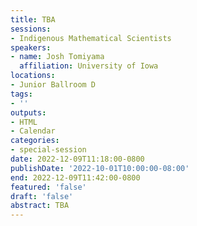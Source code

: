 ```yaml
---
title: TBA
sessions:
- Indigenous Mathematical Scientists
speakers:
- name: Josh Tomiyama
  affiliation: University of Iowa
locations:
- Junior Ballroom D
tags:
- ''
outputs:
- HTML
- Calendar
categories:
- special-session
date: 2022-12-09T11:18:00-0800
publishDate: '2022-10-01T10:00:00-08:00'
end: 2022-12-09T11:42:00-0800
featured: 'false'
draft: 'false'
abstract: TBA
---
```

